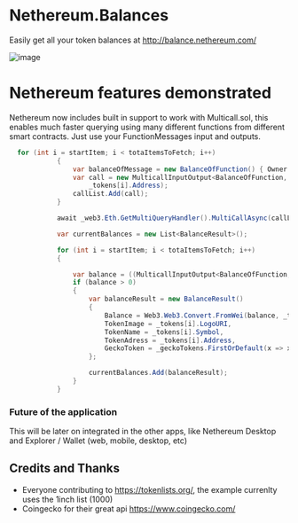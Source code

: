 # Nethereum.Balances
Easily get all your token balances at http://balance.nethereum.com/

![image](https://user-images.githubusercontent.com/562371/127461803-08825a23-35de-4831-9a5f-aee76c4dc04b.png)

# Nethereum features demonstrated
Nethereum now includes built in support to work with Multicall.sol, this enables much faster querying using many different functions from different smart contracts.
Just use your FunctionMessages input and outputs.

```csharp
  for (int i = startItem; i < totaItemsToFetch; i++)
            {
                var balanceOfMessage = new BalanceOfFunction() { Owner = account };
                var call = new MulticallInputOutput<BalanceOfFunction, BalanceOfOutputDTO>(balanceOfMessage,
                    _tokens[i].Address);
                callList.Add(call);
            }

            await _web3.Eth.GetMultiQueryHandler().MultiCallAsync(callList.ToArray()).ConfigureAwait(false);

            var currentBalances = new List<BalanceResult>();

            for (int i = startItem; i < totaItemsToFetch; i++)
            {

                var balance = ((MulticallInputOutput<BalanceOfFunction, BalanceOfOutputDTO>)callList[i - startItem]).Output.Balance;
                if (balance > 0)
                {
                    var balanceResult = new BalanceResult()
                    {
                        Balance = Web3.Web3.Convert.FromWei(balance, _tokens[i].Decimals),
                        TokenImage = _tokens[i].LogoURI,
                        TokenName = _tokens[i].Symbol,
                        TokenAdress = _tokens[i].Address,
                        GeckoToken = _geckoTokens.FirstOrDefault(x => x.Symbol.ToLower() == _tokens[i].Symbol.ToLower())
                    };

                    currentBalances.Add(balanceResult);
                }
            }

```

### Future of the application
This will be later on integrated in the other apps, like Nethereum Desktop and Explorer / Wallet (web, mobile, desktop, etc)

## Credits and Thanks
+ Everyone contributing to https://tokenlists.org/, the example currenlty uses the 1inch list (1000)
+ Coingecko for their great api https://www.coingecko.com/
